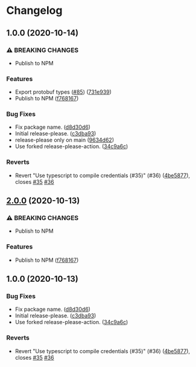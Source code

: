 # Changelog

## 1.0.0 (2020-10-14)


### ⚠ BREAKING CHANGES

* Publish to NPM

### Features

* Export protobuf types ([#85](https://www.github.com/dxos/halo/issues/85)) ([731e939](https://www.github.com/dxos/halo/commit/731e939c759887d22c98c27dfc324ce4283c298c))
* Publish to NPM ([f768167](https://www.github.com/dxos/halo/commit/f768167dd348664940c0e448e4c73d4a6e8fd5e9))


### Bug Fixes

* Fix package name. ([d8d30d6](https://www.github.com/dxos/halo/commit/d8d30d6aced4dbc46dd031a7d58daa6382551293))
* Initial release-please. ([c3dba93](https://www.github.com/dxos/halo/commit/c3dba936e9ff403a284a7e206b2964fa86eff460))
* release-please only on main ([9634d62](https://www.github.com/dxos/halo/commit/9634d621da7e3eb6f5e4a236f778a7764eebe9c0))
* Use forked release-please-action. ([34c9a6c](https://www.github.com/dxos/halo/commit/34c9a6c5a55ab7441fc7665382b7924896705df0))


### Reverts

* Revert "Use typescript to compile credentials (#35)" (#36) ([4be5877](https://www.github.com/dxos/halo/commit/4be5877a278e9e92e66e0d8d127c221a81c38a16)), closes [#35](https://www.github.com/dxos/halo/issues/35) [#36](https://www.github.com/dxos/halo/issues/36)

## [2.0.0](https://www.github.com/dxos/halo/compare/v1.0.0...v2.0.0) (2020-10-13)


### ⚠ BREAKING CHANGES

* Publish to NPM

### Features

* Publish to NPM ([f768167](https://www.github.com/dxos/halo/commit/f768167dd348664940c0e448e4c73d4a6e8fd5e9))

## 1.0.0 (2020-10-13)


### Bug Fixes

* Fix package name. ([d8d30d6](https://www.github.com/dxos/halo/commit/d8d30d6aced4dbc46dd031a7d58daa6382551293))
* Initial release-please. ([c3dba93](https://www.github.com/dxos/halo/commit/c3dba936e9ff403a284a7e206b2964fa86eff460))
* Use forked release-please-action. ([34c9a6c](https://www.github.com/dxos/halo/commit/34c9a6c5a55ab7441fc7665382b7924896705df0))


### Reverts

* Revert "Use typescript to compile credentials (#35)" (#36) ([4be5877](https://www.github.com/dxos/halo/commit/4be5877a278e9e92e66e0d8d127c221a81c38a16)), closes [#35](https://www.github.com/dxos/halo/issues/35) [#36](https://www.github.com/dxos/halo/issues/36)
